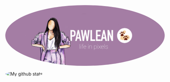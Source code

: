 <img src="https://raw.githubusercontent.com/pawlean/pawlean/master/pawlean-header.png" alt="Pawlean" />
<style>
img {
    border-radius: 50%;
}
</style>

<!--
**pawlean/pawlean** is a ✨ _special_ ✨ repository because its `README.md` (this file) appears on your GitHub profile.

Here are some ideas to get you started:

- 🔭 I’m currently working on ...
- 🌱 I’m currently learning ...
- 👯 I’m looking to collaborate on ...
- 🤔 I’m looking for help with ...
- 💬 Ask me about ...
- 📫 How to reach me: ...
- 😄 Pronouns: ...
- ⚡ Fun fact: ...
  -->

![My github stats](https://github-readme-stats.vercel.app/api?username=pawlean&show_icons=true)
